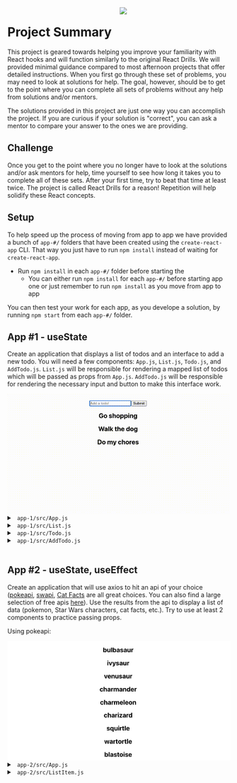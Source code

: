 <img src="https://s3.amazonaws.com/devmountain/readme-logo.png" width="250" align="right">

# Project Summary

This project is geared towards helping you improve your familiarity with React hooks and will function similarly to the original React Drills. We will provided minimal guidance compared to most afternoon projects that offer detailed instructions. When you first go through these set of problems, you may need to look at solutions for help. The goal, however, should be to get to the point where you can complete all sets of problems without any help from solutions and/or mentors.

The solutions provided in this project are just one way you can accomplish the project. If you are curious if your solution is "correct", you can ask a mentor to compare your answer to the ones we are providing.

## Challenge

Once you get to the point where you no longer have to look at the solutions and/or ask mentors for help, time yourself to see how long it takes you to complete all of these sets. After your first time, try to beat that time at least twice. The project is called React Drills for a reason! Repetition will help solidify these React concepts.

## Setup

To help speed up the process of moving from app to app we have provided a bunch of `app-#/` folders that have been created using the `create-react-app` CLI. That way you just have to run `npm install` instead of waiting for `create-react-app`.

- Run `npm install` in each `app-#/` folder before starting the
  - You can either run `npm install` for each `app-#/` before starting app one or just remember to run `npm install` as you move from app to app

You can then test your work for each app, as you develope a solution, by running `npm start` from each `app-#/` folder.

## App #1 - useState

Create an application that displays a list of todos and an interface to add a new todo. You will need a few components: `App.js`, `List.js`, `Todo.js`, and `AddTodo.js`. `List.js` will be responsible for rendering a mapped list of todos which will be passed as props from `App.js`. `AddTodo.js` will be responsible for rendering the necessary input and button to make this interface work.

<img src="./images/Hooks%20App%201.gif"  align="center">

<details>

<summary> <code> app-1/src/App.js </code> </summary>

```js
import React, { useState } from 'react'
import List from './components/List'
import AddTodo from './components/AddTodo'
import './App.css'

function App() {
  const [todos, setTodos] = useState([])

  function addTodo(item) {
    const newTodos = [...todos, item]
    setTodos(newTodos)
  }

  return (
    <div className="App">
      <AddTodo addTodo={addTodo} />
      <List list={todos} />
    </div>
  )
}

export default App
```

</details>

<details>

<summary> <code> app-1/src/List.js </code> </summary>

```js
import React from 'react'
import Todo from './Todo'

const List = (props) => {
  return (
    <div>
      {props.list.map((item, index) => {
        return <Todo item={item} key={index} />
      })}
    </div>
  )
}
export default List
```

</details>

<details>

<summary> <code> app-1/src/Todo.js </code> </summary>

```js
import React from 'react'

const Todo = (props) => {
  return <h2>{props.item}</h2>
}
export default Todo
```

</details>

<details>

<summary> <code> app-1/src/AddTodo.js </code> </summary>

```js
import React, { useState } from 'react'

const AddTodo = (props) => {
  const [userInput, setUserInput] = useState('')

  function handleAddTodo(e) {
    e.preventDefault()
    props.addTodo(userInput)
    setUserInput('')
  }

  return (
    <form onSubmit={handleAddTodo}>
      <input
        placeholder="Add a todo!"
        value={userInput}
        onChange={(e) => setUserInput(e.target.value)}
      />
      <button>Submit</button>
    </form>
  )
}
export default AddTodo
```

</details>

<br />

## App #2 - useState, useEffect

Create an application that will use axios to hit an api of your choice ([pokeapi](https://pokeapi.co/), [swapi](https://swapi.dev/), [Cat Facts](https://alexwohlbruck.github.io/cat-facts/docs/) are all great choices. You can also find a large selection of free apis [here](https://github.com/public-apis/public-apis)). Use the results from the api to display a list of data (pokemon, Star Wars characters, cat facts, etc.). Try to use at least 2 components to practice passing props.

Using pokeapi:

<img src="./images/Hooks%20App%202.png"  align="center">

<details>

<summary> <code> app-2/src/App.js </code> </summary>

```js
import React, { useState, useEffect } from 'react'
import axios from 'axios'
import ListItem from './components/ListItem'
import './App.css'

function App() {
  const [list, setList] = useState([])

  useEffect(() => {
    axios.get('https://pokeapi.co/api/v2/pokemon').then((res) => {
      setList(res.data.results)
    })
  }, [])

  return (
    <div className="App">
      {list.map((element, index) => {
        return <ListItem name={element.name} key={index} />
      })}
    </div>
  )
}

export default App
```

</details>

<details>

<summary> <code> app-2/src/ListItem.js </code> </summary>

```js
import React from 'react'

const ListItem = (props) => {
  return <h2>{props.name}</h2>
}
export default ListItem
```

</details>
